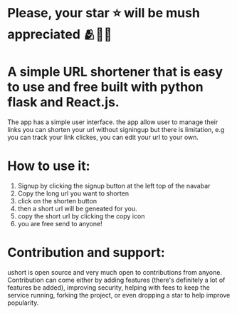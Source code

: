# Please, your star ⭐ will be mush appreciated 🫂💖🥂
# A simple URL shortener that is easy to use and free built with python flask and React.js.
The app has a simple user interface.
the app allow user to manage their links
you can shorten your url without signingup but there is limitation, e.g you can track your link clickes, you can edit your url to your own.

# How to use it:
   1. Signup by clicking the signup button at the left top of the navabar
   2. Copy the long url you want to shorten
   3. click on the shorten button
   4. then a short url will be geneated for you.
   5. copy the short url by clicking the copy icon
   6. you are free send to anyone!
   
# Contribution and support:
ushort is open source and very much open to contributions from anyone. Contribution can come either by adding features (there's definitely a lot of features be added), improving security, helping with fees to keep the service running, forking the project, or even dropping a star to help improve popularity.

    

